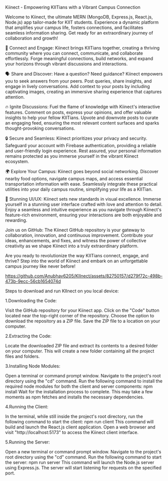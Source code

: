Kiinect - Empowering KIITians with a Vibrant Campus Connection

Welcome to Kiinect, the ultimate MERN (MongoDB, Express.js, React.js, Node.js) app tailor-made for KIIT students. Experience a dynamic platform that amplifies your campus life, fosters connections, and facilitates seamless information sharing. Get ready for an extraordinary journey of collaboration and growth!

🌟 Connect and Engage: Kiinect brings KIITians together, creating a thriving community where you can connect, communicate, and collaborate effortlessly. Forge meaningful connections, build networks, and expand your horizons through vibrant discussions and interactions.

🗣️ Share and Discover: Have a question? Need guidance? Kiinect empowers you to seek answers from your peers. Post queries, share insights, and engage in lively conversations. Add context to your posts by including captivating images, creating an immersive sharing experience that captures attention.

🔥 Ignite Discussions: Fuel the flame of knowledge with Kiinect's interactive features. Comment on posts, express your opinions, and offer valuable insights to help your fellow KIITians. Upvote and downvote posts to curate an engaging feed, ensuring the most relevant content surfaces and sparks thought-provoking conversations.

🔒 Secure and Seamless: Kiinect prioritizes your privacy and security. Safeguard your account with Firebase authentication, providing a reliable and user-friendly login experience. Rest assured, your personal information remains protected as you immerse yourself in the vibrant Kiinect ecosystem.

🌍 Explore Your Campus: Kiinect goes beyond social networking. Discover nearby food options, navigate campus maps, and access essential transportation information with ease. Seamlessly integrate these practical utilities into your daily campus routine, simplifying your life as a KIITian.

🎨 Stunning UI/UX: Kiinect sets new standards in visual excellence. Immerse yourself in a stunning user interface crafted with love and attention to detail. Enjoy a seamless and intuitive experience as you navigate through Kiinect's feature-rich environment, ensuring your interactions are both enjoyable and rewarding.

Join us on GitHub: The Kiinect GitHub repository is your gateway to collaboration, innovation, and continuous improvement. Contribute your ideas, enhancements, and fixes, and witness the power of collective creativity as we shape Kiinect into a truly extraordinary platform.

Are you ready to revolutionize the way KIITians connect, engage, and thrive? Step into the world of Kiinect and embark on an unforgettable campus journey like never before!

https://github.com/Anubhav6205/KIInect/assets/82750157/d279f72c-498b-473b-9ecc-56cb1654074d


Steps to download and run KIInect on you local device:

1.Downloading the Code:

Visit the GitHub repository for your Kiinect app.
Click on the "Code" button located near the top-right corner of the repository.
Choose the option to download the repository as a ZIP file.
Save the ZIP file to a location on your computer.

2.Extracting the Code:

Locate the downloaded ZIP file and extract its contents to a desired folder on your computer.
This will create a new folder containing all the project files and folders.

3.Installing Node Modules:

Open a terminal or command prompt window.
Navigate to the project's root directory using the "cd" command.
Run the following command to install the required node modules for both the client and server components: npm install
Wait for the installation process to complete. This may take a few moments as npm fetches and installs the necessary dependencies.

4.Running the Client:

In the terminal, while still inside the project's root directory, run the following command to start the client: npm run client
This command will build and launch the React.js client application.
Open a web browser and visit "http://localhost:5173" to access the Kiinect client interface.

5.Running the Server:

Open a new terminal or command prompt window.
Navigate to the project's root directory using the "cd" command.
Run the following command to start the server: npm run server
This command will launch the Node.js server using Express.js.
The server will start listening for requests on the specified port.







